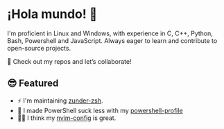 # ¡Hola mundo! 👋

I'm proficient in Linux and Windows, with experience in C, C++, Python, Bash, Powershell and JavaScript.
Always eager to learn and contribute to open-source projects.

🚀 Check out my repos and let’s collaborate!

## 😎 Featured

- ⚡ I'm maintaining [zunder-zsh](https://github.com/Warbacon/zunder-zsh). 
- 💊 I made PowerShell suck less with my [powershell-profile](https://github.com/Warbacon/zunder-zsh)
- 🧑‍💻 I think my [nvim-config](https://github.com/Warbacon/nvim-config) is great.

